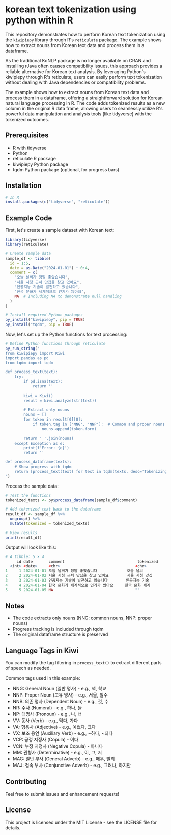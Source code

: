 # korean text tokenization using python within R
This repository demonstrates how to perform Korean text tokenization using the `kiwipiepy` library through R's `reticulate` package. 
The example shows how to extract nouns from Korean text data and process them in a dataframe. 

As the traditional KoNLP package is no longer available on CRAN and installing rJava often causes compatibility issues, this approach provides a reliable alternative for Korean text analysis. By leveraging Python's kiwipiepy through R's reticulate, users can easily perform text tokenization without dealing with Java dependencies or compatibility problems.

The example shows how to extract nouns from Korean text data and process them in a dataframe, offering a straightforward solution for Korean natural language processing in R. The code adds tokenized results as a new column in the original R data frame, allowing users to seamlessly utilize R's powerful data manipulation and analysis tools (like tidyverse) with the tokenized outcomes.


## Prerequisites

- R with tidyverse
- Python
- reticulate R package
- kiwipiepy Python package
- tqdm Python package (optional, for progress bars)

## Installation

```r
# In R
install.packages(c("tidyverse", "reticulate"))
```

## Example Code

First, let's create a sample dataset with Korean text:

```r
library(tidyverse)
library(reticulate)

# Create sample data
sample_df <- tibble(
  id = 1:5,
  date = as.Date("2024-01-01") + 0:4,
  comment = c(
    "오늘 날씨가 정말 좋았습니다",
    "서울 시청 근처 맛집을 찾고 있어요",
    "인공지능 기술이 발전하고 있습니다",
    "한국 문화가 세계적으로 인기가 많아요",
    NA  # Including NA to demonstrate null handling
  )
)

# Install required Python packages
py_install("kiwipiepy", pip = TRUE)
py_install("tqdm", pip = TRUE)
```

Now, let's set up the Python functions for text processing:

```r
# Define Python functions through reticulate
py_run_string("
from kiwipiepy import Kiwi
import pandas as pd
from tqdm import tqdm

def process_text(text):
    try:
        if pd.isna(text):
            return ''
            
        kiwi = Kiwi()
        result = kiwi.analyze(str(text))
        
        # Extract only nouns
        nouns = []
        for token in result[0][0]:
            if token.tag in ['NNG', 'NNP']:  # Common and proper nouns
                nouns.append(token.form)
                
        return ' '.join(nouns)
    except Exception as e:
        print(f'Error: {e}')
        return ''

def process_dataframe(texts):
    # Show progress with tqdm
    return [process_text(text) for text in tqdm(texts, desc='Tokenizing')]
")
```

Process the sample data:

```r
# Test the functions
tokenized_texts <- py$process_dataframe(sample_df$comment)

# Add tokenized text back to the dataframe
result_df <- sample_df %>%
  ungroup() %>%
  mutate(tokenized = tokenized_texts)

# View results
print(result_df)
```

Output will look like this:

```r
# A tibble: 5 × 4
     id date       comment                                tokenized
  <int> <date>     <chr>                                 <chr>    
1     1 2024-01-01 오늘 날씨가 정말 좋았습니다             오늘 날씨
2     2 2024-01-02 서울 시청 근처 맛집을 찾고 있어요        서울 시청 맛집
3     3 2024-01-03 인공지능 기술이 발전하고 있습니다        인공지능 기술
4     4 2024-01-04 한국 문화가 세계적으로 인기가 많아요     한국 문화 세계
5     5 2024-01-05 NA                                    ""       
```

## Notes

- The code extracts only nouns (NNG: common nouns, NNP: proper nouns)
- Progress tracking is included through tqdm
- The original dataframe structure is preserved

## Language Tags in Kiwi
You can modify the tag filtering in `process_text()` to extract different parts of speech as needed.

Common tags used in this example:
- NNG: General Noun (일반 명사)  - e.g., 책, 학교
- NNP: Proper Noun (고유 명사)  - e.g., 서울, 철수
- NNB: 의존 명사 (Dependent Noun) - e.g., 것, 수
- NR: 수사 (Numeral) - e.g., 하나, 둘
- NP: 대명사 (Pronoun) - e.g., 나, 너
- VV: 동사 (Verb) - e.g., 먹다, 가다
- VA: 형용사 (Adjective) - e.g., 예쁘다, 크다
- VX: 보조 용언 (Auxiliary Verb) - e.g., ~하다, ~되다
- VCP: 긍정 지정사 (Copula) - 이다
- VCN: 부정 지정사 (Negative Copula) - 아니다
- MM: 관형사 (Determinative) - e.g., 이, 그, 저
- MAG: 일반 부사 (General Adverb) - e.g., 매우, 빨리
- MAJ: 접속 부사 (Conjunctive Adverb) - e.g., 그러나, 하지만


## Contributing
Feel free to submit issues and enhancement requests!

## License
This project is licensed under the MIT License - see the LICENSE file for details.
